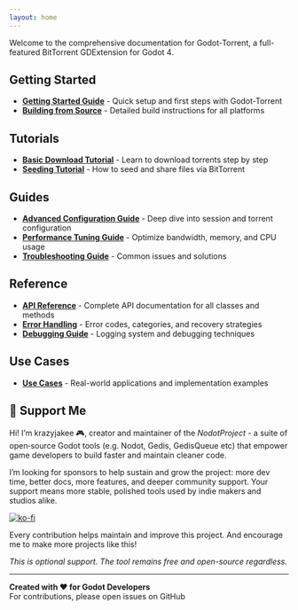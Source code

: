 ```yaml
---
layout: home
---
```


Welcome to the comprehensive documentation for Godot-Torrent, a full-featured BitTorrent GDExtension for Godot 4.

## Getting Started

- **[Getting Started Guide](getting-started.md)** - Quick setup and first steps with Godot-Torrent
- **[Building from Source](building-from-source.md)** - Detailed build instructions for all platforms

## Tutorials

- **[Basic Download Tutorial](tutorial-basic-download.md)** - Learn to download torrents step by step
- **[Seeding Tutorial](tutorial-seeding.md)** - How to seed and share files via BitTorrent

## Guides

- **[Advanced Configuration Guide](guide-advanced-config.md)** - Deep dive into session and torrent configuration
- **[Performance Tuning Guide](guide-performance-tuning.md)** - Optimize bandwidth, memory, and CPU usage
- **[Troubleshooting Guide](guide-troubleshooting.md)** - Common issues and solutions

## Reference

- **[API Reference](api-reference.md)** - Complete API documentation for all classes and methods
- **[Error Handling](error-handling.md)** - Error codes, categories, and recovery strategies
- **[Debugging Guide](debugging-guide.md)** - Logging system and debugging techniques

## Use Cases

- **[Use Cases](use-cases.md)** - Real-world applications and implementation examples

## 💖 Support Me
Hi! I’m krazyjakee 🎮, creator and maintain­er of the *NodotProject* - a suite of open‑source Godot tools (e.g. Nodot, Gedis, GedisQueue etc) that empower game developers to build faster and maintain cleaner code.

I’m looking for sponsors to help sustain and grow the project: more dev time, better docs, more features, and deeper community support. Your support means more stable, polished tools used by indie makers and studios alike.

[![ko-fi](https://ko-fi.com/img/githubbutton_sm.svg)](https://ko-fi.com/krazyjakee)

Every contribution helps maintain and improve this project. And encourage me to make more projects like this!

*This is optional support. The tool remains free and open-source regardless.*

---

**Created with ❤️ for Godot Developers**  
For contributions, please open issues on GitHub
